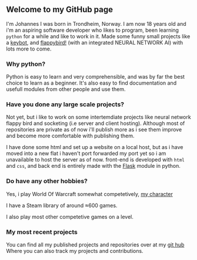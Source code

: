 ## Welcome to my GitHub page

I'm Johannes I was born in Trondheim, Norway. I am now 18 years old and i'm an aspiring software developer who likes to program, been learning ``` python ``` for a while and like to work in it.
Made some funny small projects like a [keybot](https://joonsey.github.io/Keybot/), and [flappybird!](https://github.com/Joonsey/FlappybirdAi) (with an integrated NEURAL NETWORK AI) with lots more to come.

### Why python?

Python is easy to learn and very comprehensible, and was by far the best choice to learn as a beginner.
It's also easy to find documentation and usefull modules from other people and use them.

### Have you done any large scale projects?

Not yet, but i like to work on some intertemdiate projects like neural network flappy bird and socketing (i.e server and client hosting).
Although most of repositories are private as of now i'll publish more as i see them improve and become more comfortable with publishing them.

I have done some html and set up a website on a local host, but as i have moved into a new flat i haven't port forwarded my port yet so i am unavailable to host the server as of now. front-end is developed with ```html``` and ```css```, and back end is entirely made with the [Flask](https://flask.palletsprojects.com/en/1.1.x/) module in python.

### Do have any other hobbies?

Yes, i play World Of Warcraft somewhat competetively, [my character](https://raider.io/characters/eu/argent-dawn/J%C3%A6nn%C3%A4)

I have a Steam library of around ≈600 games.

I also play most other competetive games on a level.

### My most recent projects

You can find all my published projects and repositories over at my [git hub](https://github.com/Joonsey)
Where you can also track my projects and contributions. 
